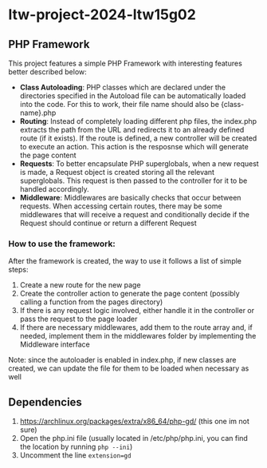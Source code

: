 # ltw-project-2024-ltw15g02

## PHP Framework

This project features a simple PHP Framework with interesting features better described below:

- **Class Autoloading**: PHP classes which are declared under the directories specified in the Autoload file can be automatically loaded into the code. For this to work, their file name should also be {class-name}.php
- **Routing**: Instead of completely loading different php files, the index.php extracts the path from the URL and redirects it to an already defined route (if it exists). If the route is defined, a new controller will be created to execute an action. This action is the resposnse which will generate the page content
- **Requests**: To better encapsulate PHP superglobals, when a new request is made, a Request object is created storing all the relevant superglobals. This request is then passed to the controller for it to be handled accordingly.
- **Middleware**: Middlewares are basically checks that occur between requests. When accessing certain routes, there may be some middlewares that will receive a request and conditionally decide if the Request should continue or return a different Request

### How to use the framework:

After the framework is created, the way to use it follows a list of simple steps:
1. Create a new route for the new page
2. Create the controller action to generate the page content (possibly calling a function from the pages directory)
3. If there is any request logic involved, either handle it in the controller or pass the request to the page loader
4. If there are necessary middlewares, add them to the route array and, if needed, implement them in the middlewares folder by implementing the Middleware interface

Note: since the autoloader is enabled in index.php, if new classes are created, we can update the file for them to be loaded when necessary as well

## Dependencies

1. https://archlinux.org/packages/extra/x86_64/php-gd/ (this one im not sure)
2. Open the php.ini file (usually located in /etc/php/php.ini, you can find the location by running `php --ini`)
3. Uncomment the line `extension=gd`